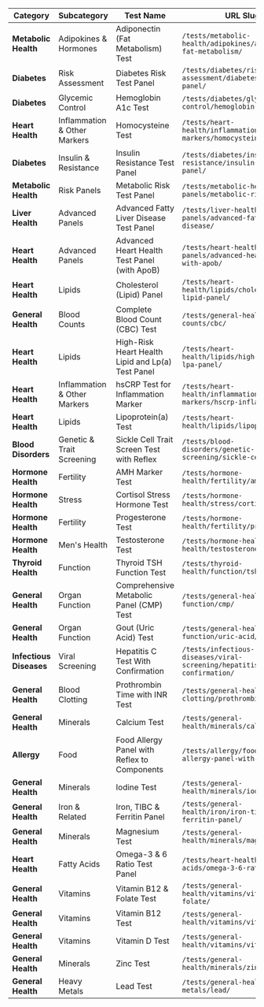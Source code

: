 | Category                | Subcategory                  | Test Name                                         | URL Slug                                                                    |
| ----------------------- | ---------------------------- | ------------------------------------------------- | --------------------------------------------------------------------------- |
| **Metabolic Health**    | Adipokines & Hormones        | Adiponectin (Fat Metabolism) Test                 | `/tests/metabolic-health/adipokines/adiponectin-fat-metabolism/`            |
| **Diabetes**            | Risk Assessment              | Diabetes Risk Test Panel                          | `/tests/diabetes/risk-assessment/diabetes-risk-test-panel/`                 |
| **Diabetes**            | Glycemic Control             | Hemoglobin A1c Test                               | `/tests/diabetes/glycemic-control/hemoglobin-a1c/`                          |
| **Heart Health**        | Inflammation & Other Markers | Homocysteine Test                                 | `/tests/heart-health/inflammation-and-other-markers/homocysteine/`          |
| **Diabetes**            | Insulin & Resistance         | Insulin Resistance Test Panel                     | `/tests/diabetes/insulin-and-resistance/insulin-resistance-panel/`          |
| **Metabolic Health**    | Risk Panels                  | Metabolic Risk Test Panel                         | `/tests/metabolic-health/risk-panels/metabolic-risk-panel/`                 |
| **Liver Health**        | Advanced Panels              | Advanced Fatty Liver Disease Test Panel           | `/tests/liver-health/advanced-panels/advanced-fatty-liver-disease/`         |
| **Heart Health**        | Advanced Panels              | Advanced Heart Health Test Panel (with ApoB)      | `/tests/heart-health/advanced-panels/advanced-heart-health-with-apob/`      |
| **Heart Health**        | Lipids                       | Cholesterol (Lipid) Panel                         | `/tests/heart-health/lipids/cholesterol-lipid-panel/`                       |
| **General Health**      | Blood Counts                 | Complete Blood Count (CBC) Test                   | `/tests/general-health/blood-counts/cbc/`                                   |
| **Heart Health**        | Lipids                       | High-Risk Heart Health Lipid and Lp(a) Test Panel | `/tests/heart-health/lipids/high-risk-lipid-lpa-panel/`                     |
| **Heart Health**        | Inflammation & Other Markers | hsCRP Test for Inflammation Marker                | `/tests/heart-health/inflammation-and-other-markers/hscrp-inflammation/`    |
| **Heart Health**        | Lipids                       | Lipoprotein(a) Test                               | `/tests/heart-health/lipids/lipoprotein-a/`                                 |
| **Blood Disorders**     | Genetic & Trait Screening    | Sickle Cell Trait Screen Test with Reflex         | `/tests/blood-disorders/genetic-screening/sickle-cell-trait/`               |
| **Hormone Health**      | Fertility                    | AMH Marker Test                                   | `/tests/hormone-health/fertility/amh-marker/`                               |
| **Hormone Health**      | Stress                       | Cortisol Stress Hormone Test                      | `/tests/hormone-health/stress/cortisol/`                                    |
| **Hormone Health**      | Fertility                    | Progesterone Test                                 | `/tests/hormone-health/fertility/progesterone/`                             |
| **Hormone Health**      | Men's Health                 | Testosterone Test                                 | `/tests/hormone-health/mens-health/testosterone/`                           |
| **Thyroid Health**      | Function                     | Thyroid TSH Function Test                         | `/tests/thyroid-health/function/tsh-function/`                              |
| **General Health**      | Organ Function               | Comprehensive Metabolic Panel (CMP) Test          | `/tests/general-health/organ-function/cmp/`                                 |
| **General Health**      | Organ Function               | Gout (Uric Acid) Test                             | `/tests/general-health/organ-function/uric-acid/`                           |
| **Infectious Diseases** | Viral Screening              | Hepatitis C Test With Confirmation                | `/tests/infectious-diseases/viral-screening/hepatitis-c-with-confirmation/` |
| **General Health**      | Blood Clotting               | Prothrombin Time with INR Test                    | `/tests/general-health/blood-clotting/prothrombin-inr/`                     |
| **General Health**      | Minerals                     | Calcium Test                                      | `/tests/general-health/minerals/calcium/`                                   |
| **Allergy**             | Food                         | Food Allergy Panel with Reflex to Components      | `/tests/allergy/food/food-allergy-panel-with-reflex/`                       |
| **General Health**      | Minerals                     | Iodine Test                                       | `/tests/general-health/minerals/iodine/`                                    |
| **General Health**      | Iron & Related               | Iron, TIBC & Ferritin Panel                       | `/tests/general-health/iron/iron-tibc-ferritin-panel/`                      |
| **General Health**      | Minerals                     | Magnesium Test                                    | `/tests/general-health/minerals/magnesium/`                                 |
| **Heart Health**        | Fatty Acids                  | Omega-3 & 6 Ratio Test Panel                      | `/tests/heart-health/fatty-acids/omega-3-6-ratio-panel/`                    |
| **General Health**      | Vitamins                     | Vitamin B12 & Folate Test                         | `/tests/general-health/vitamins/vitamin-b12-folate/`                        |
| **General Health**      | Vitamins                     | Vitamin B12 Test                                  | `/tests/general-health/vitamins/vitamin-b12/`                               |
| **General Health**      | Vitamins                     | Vitamin D Test                                    | `/tests/general-health/vitamins/vitamin-d/`                                 |
| **General Health**      | Minerals                     | Zinc Test                                         | `/tests/general-health/minerals/zinc/`                                      |
| **General Health**      | Heavy Metals                 | Lead Test                                         | `/tests/general-health/heavy-metals/lead/`                                  |
